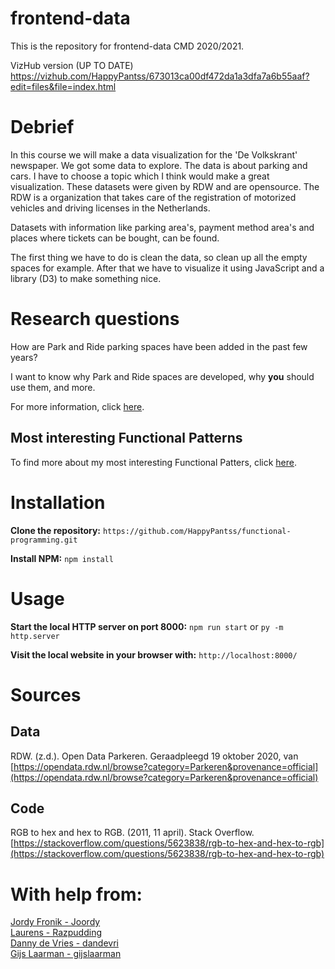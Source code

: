 # frontend-data
This is the repository for frontend-data CMD 2020/2021.

VizHub version (UP TO DATE) https://vizhub.com/HappyPantss/673013ca00df472da1a3dfa7a6b55aaf?edit=files&file=index.html

# Debrief
In this course we will make a data visualization for the 'De Volkskrant' newspaper. We got some data to explore. The data is about parking and cars. I have to choose a topic which I think would make a great visualization. These datasets were given by RDW and are opensource. The RDW is a organization that takes care of the registration of motorized vehicles and driving licenses in the Netherlands.

Datasets with information like parking area's, payment method area's and places where tickets can be bought, can be found. 

The first thing we have to do is clean the data, so clean up all the empty spaces for example. After that we have to visualize it using JavaScript and a library (D3) to make something nice.

# Research questions
How are Park and Ride parking spaces have been added in the past few years?

I want to know why Park and Ride spaces are developed, why **you** should use them, and more.

For more information, click [here](https://github.com/HappyPantss/functional-programming/wiki/Research#questions).

## Most interesting Functional Patterns
To find more about my most interesting Functional Patters, click [here](https://github.com/HappyPantss/functional-programming/wiki/Cleaning#functional-programming-in-my-code).

# Installation
**Clone the repository:**
`https://github.com/HappyPantss/functional-programming.git`

**Install NPM:**
`npm install`

# Usage
**Start the local HTTP server on port 8000:**
`npm run start` or `py -m http.server`

**Visit the local website in your browser with:**
`http://localhost:8000/`

# Sources
## Data
RDW. (z.d.). Open Data Parkeren. Geraadpleegd 19 oktober 2020, van [https://opendata.rdw.nl/browse?category=Parkeren&provenance=official](https://opendata.rdw.nl/browse?category=Parkeren&provenance=official)

## Code
RGB to hex and hex to RGB. (2011, 11 april). Stack Overflow. [https://stackoverflow.com/questions/5623838/rgb-to-hex-and-hex-to-rgb](https://stackoverflow.com/questions/5623838/rgb-to-hex-and-hex-to-rgb)

# With help from:
[Jordy Fronik - Joordy](https://github.com/joordy)<br>
[Laurens - Razpudding](https://github.com/razpudding)<br>
[Danny de Vries - dandevri](https://github.com/dandevri)<br>
[Gijs Laarman - gijslaarman](https://github.com/gijslaarman)
